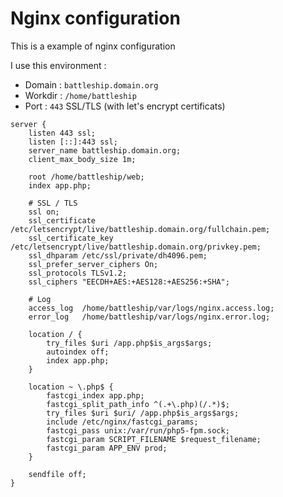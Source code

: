 Nginx configuration
===================

This is a example of nginx configuration

I use this environment :
- Domain : `battleship.domain.org`
- Workdir : `/home/battleship`
- Port : `443` SSL/TLS (with let's encrypt certificats)

```
server {
    listen 443 ssl;
    listen [::]:443 ssl;
    server_name battleship.domain.org;
    client_max_body_size 1m;

    root /home/battleship/web;
    index app.php;

    # SSL / TLS
    ssl on;
    ssl_certificate /etc/letsencrypt/live/battleship.domain.org/fullchain.pem;
    ssl_certificate_key /etc/letsencrypt/live/battleship.domain.org/privkey.pem;
    ssl_dhparam /etc/ssl/private/dh4096.pem;
    ssl_prefer_server_ciphers On;
    ssl_protocols TLSv1.2;
    ssl_ciphers "EECDH+AES:+AES128:+AES256:+SHA";

    # Log
    access_log  /home/battleship/var/logs/nginx.access.log;
    error_log   /home/battleship/var/logs/nginx.error.log;

    location / {
        try_files $uri /app.php$is_args$args;
        autoindex off;
        index app.php;
    }

    location ~ \.php$ {
        fastcgi_index app.php;
        fastcgi_split_path_info ^(.+\.php)(/.*)$;
        try_files $uri $uri/ /app.php$is_args$args;
        include /etc/nginx/fastcgi_params;
        fastcgi_pass unix:/var/run/php5-fpm.sock;
        fastcgi_param SCRIPT_FILENAME $request_filename;
        fastcgi_param APP_ENV prod;
    }
    
    sendfile off;
}
```
